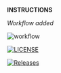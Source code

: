 **INSTRUCTIONS**

*Workflow added*

![workflow](https://github.com/teppelinq/devops/actions/workflows/main.yml/badge.svg)

[![LICENSE](https://img.shields.io/github/license/teppelinq/devops.svg?style=flat-square)](https://github.com/teppelinq/devops/blob/master/LICENSE)

[![Releases](https://img.shields.io/github/release/teppelinq/devops/all.svg?style=flat-square)](https://github.com/tepelinq/devops/releases)
